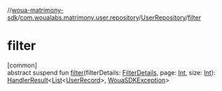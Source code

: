 //[woua-matrimony-sdk](../../../index.md)/[com.woualabs.matrimony.user.repository](../index.md)/[UserRepository](index.md)/[filter](filter.md)

# filter

[common]\
abstract suspend fun [filter](filter.md)(filterDetails: [FilterDetails](../../com.woualabs.matrimony.type/-filter-details/index.md), page: [Int](https://kotlinlang.org/api/latest/jvm/stdlib/kotlin/-int/index.html), size: [Int](https://kotlinlang.org/api/latest/jvm/stdlib/kotlin/-int/index.html)): [HandlerResult](../../com.woualabs.matrimony.errors/-handler-result/index.md)<[List](https://kotlinlang.org/api/latest/jvm/stdlib/kotlin.collections/-list/index.html)<[UserRecord](../../com.woualabs.matrimony.user.mapper/-user-record/index.md)>, [WouaSDKException](../../com.woualabs.matrimony.errors.exception/-woua-s-d-k-exception/index.md)>
